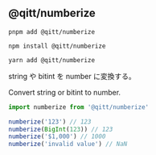 ## @qitt/numberize

```shell
pnpm add @qitt/numberize
```

```shell
npm install @qitt/numberize
```

```shell
yarn add @qitt/numberize
```

string や bitint を number に変換する。

Convert string or bitint to number.

```js
import numberize from '@qitt/numberize'

numberize('123') // 123
numberize(BigInt(123)) // 123
numberize('$1,000') // 1000
numberize('invalid value') // NaN
```
